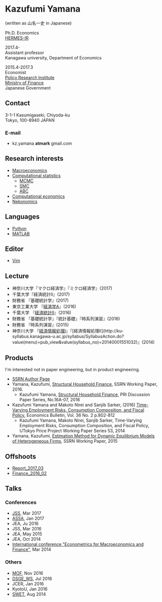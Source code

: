 # Kazufumi Yamana 
(written as 山名一史 in Japanese) 

Ph.D. Economics  
[HERMES-IR](http://doi.org/10.15057/28171)

2017.4-  
Assistant professor  
Kanagawa university, Department of Economics  

2015.4-2017.3  
Economist  
[Policy Research Institute](http://www.mof.go.jp/english/pri/index.htm)  
[Ministry of Finance](http://www.mof.go.jp/english/index.htm)  
Japanese Government 

## Contact
3-1-1 Kasumigaseki, Chiyoda-ku  
Tokyo, 100-8940 JAPAN  

### E-mail
* kz.yamana **atmark** gmail.com

## Research interests 
* [Macroeconomics](https://en.wikipedia.org/wiki/Macroeconomics)
* [Computational statistics](https://en.wikipedia.org/wiki/Computational_statistics)
  * [MCMC](https://en.wikipedia.org/wiki/Markov_chain_Monte_Carlo)
  * [SMC](https://en.wikipedia.org/wiki/Particle_filter)
  * [ABC](Approximate_Bayesian_computation)  
* [Computational economics](https://en.wikipedia.org/wiki/Computational_economics)  
* [Nekonomics](http://www.nzherald.co.nz/lifestyle/news/article.cfm?c_id=6&objectid=11579250)

## Languages
* [Python](https://en.wikipedia.org/wiki/Python_(programming_language))
* [MATLAB](https://en.wikipedia.org/wiki/MATLAB)

## Editor
* [Vim](https://en.wikipedia.org/wiki/Vim_(text_editor))

## Lecture
* 神奈川大学『マクロ経済学』『ミクロ経済学』(2017)
* 千葉大学『経済統計II』(2017)
* 財務省 『基礎統計学』(2017)
* 東京工業大学 『[経済学A](http://www.ocw.titech.ac.jp/index.php?module=General&action=T0300&GakubuCD=7&KamokuCD=110100&KougiCD=201600867&Nendo=2016&lang=JA&vid=03)』(2016)
* 千葉大学 『[経済統計II](https://moodle2.chiba-u.jp/moodle16/course/info.php?id=2123)』(2016)
* 財務省 『基礎統計学』『統計基礎』『時系列演習』(2016)
* 財務省 『時系列演習』(2015)
* 神奈川大学 『[経済情報処理I](http://ku-syllabus.kanagawa-u.ac.jp/syllabus/SyllabusAction.do?value(menu)=pub_view&value(syllabus_no)=20140001551022)』『[経済情報処理II](http://ku-syllabus.kanagawa-u.ac.jp/syllabus/SyllabusAction.do?value(menu)=pub_view&value(syllabus_no)=20140001551032)』(2014)

## Products
I'm interested not in paper engineering, but in product engineering.
* [SSRN Author Page](http://papers.ssrn.com/sol3/cf_dev/AbsByAuth.cfm?per_id=2139047)
* Yamana, Kazufumi, [Structural Household Finance](http://papers.ssrn.com/sol3/papers.cfm?abstract_id=2824112), SSRN Working Paper, 2016.
  * Kazufumi Yamana, [Structural Household Finance](http://www.mof.go.jp/pri/research/discussion_paper/ron279.pdf), PRI Discussion Paper Series, No.16A-07, 2016
* Kazufumi Yamana and Makoto Nirei and Sanjib Sarker, (2016) [Time-Varying Employment Risks, Consumption Composition, and Fiscal Policy](http://www.accessecon.com/Pubs/EB/2016/Volume36/EB-16-V36-I2-P79.pdf), Economics Bulletin, Vol. 36 No. 2 p.802-812
  * Kazufumi Yamana, Makoto Nirei, Sanjib Sarker, Time-Varying Employment Risks, Consumption Composition, and Fiscal Policy, UTokyo Price Project Working Paper Series 53, 2014
* Yamana, Kazufumi, [Estimation Method for Dynamic Equilibrium Models of Heterogeneous Firms](http://papers.ssrn.com/sol3/papers.cfm?abstract_id=2610451), SSRN Working Paper, 2015

## Offshoots
* [Report_2017_03](http://www.mof.go.jp/pri/research/conference/00report/investment/inv_mokuji.htm)    
* [Finance_2016_02](https://www.mof.go.jp/pri/research/special_report/f01_2016_02.pdf)  

## Talks
### Conferences
* [JSS](http://www.jss.gr.jp/convention/spring11/), Mar 2017
* [ASSA](https://www.aeaweb.org/conference/2017/preliminary/1818?page=3&per-page=50), Jan 2017
* JEA, Ju 2016
* JSS, Mar 2016
* JEA, May 2015
* JEA, Oct 2014
* [International conference "Econometrics for Macroeconomics and Finance"](http://www.econ.hit-u.ac.jp/~koho/english/events/conference20140315-16_program.html), Mar 2014

### Others
* [MOF](http://www.mof.go.jp/pri/research/conference/investment.htm), Nov 2016　　
* [DSGE_WS](http://www.kengonutahara.com/dsge-workshop), Jul 2016
* JCER, Jan 2016
* KyotoU, Jan 2016
* [SWET](http://www.int.otaru-uc.ac.jp/swet/past/swet2014/day6), Aug 2014
